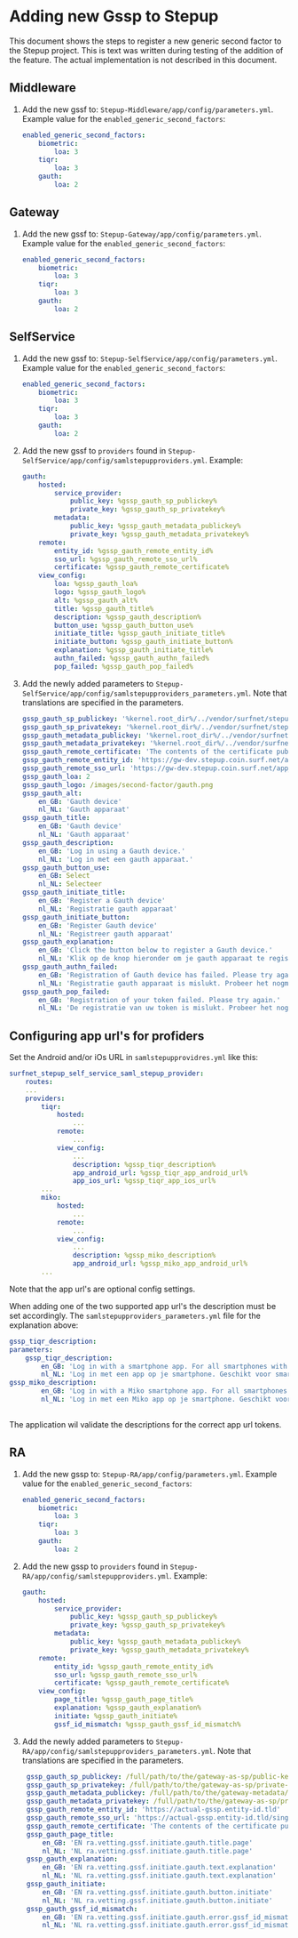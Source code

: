 # Adding new Gssp to Stepup
This document shows the steps to register a new generic second factor to the Stepup project. This is text was written 
during testing of the addition of the feature. The actual implementation is not described in this document.
 
Middleware
---
1. Add the new gssf to: `Stepup-Middleware/app/config/parameters.yml`. Example value for the `enabled_generic_second_factors`:
    ```yaml
    enabled_generic_second_factors:
        biometric:
            loa: 3
        tiqr:
            loa: 3
        gauth:
            loa: 2
    ```
 
Gateway
---
1.  Add the new gssf to: `Stepup-Gateway/app/config/parameters.yml`. Example value for the `enabled_generic_second_factors`:
    ```yaml
    enabled_generic_second_factors:
        biometric:
            loa: 3
        tiqr:
            loa: 3
        gauth:
            loa: 2
    ```

SelfService
---
1.  Add the new gssf to: `Stepup-SelfService/app/config/parameters.yml`. Example value for the `enabled_generic_second_factors`:
    ```yaml
    enabled_generic_second_factors:
        biometric:
            loa: 3
        tiqr:
            loa: 3
        gauth:
            loa: 2
    ```
 2. Add the new gssf to `providers` found in `Stepup-SelfService/app/config/samlstepupproviders.yml`. Example:
    ```yaml
    gauth:
        hosted:
            service_provider:
                public_key: %gssp_gauth_sp_publickey%
                private_key: %gssp_gauth_sp_privatekey%
            metadata:
                public_key: %gssp_gauth_metadata_publickey%
                private_key: %gssp_gauth_metadata_privatekey%
        remote:
            entity_id: %gssp_gauth_remote_entity_id%
            sso_url: %gssp_gauth_remote_sso_url%
            certificate: %gssp_gauth_remote_certificate%
        view_config:
            loa: %gssp_gauth_loa%
            logo: %gssp_gauth_logo%
            alt: %gssp_gauth_alt%
            title: %gssp_gauth_title%
            description: %gssp_gauth_description%
            button_use: %gssp_gauth_button_use%
            initiate_title: %gssp_gauth_initiate_title%
            initiate_button: %gssp_gauth_initiate_button%
            explanation: %gssp_gauth_initiate_title%
            authn_failed: %gssp_gauth_authn_failed%
            pop_failed: %gssp_gauth_pop_failed%
    ```  
    
3. Add the newly added parameters to `Stepup-SelfService/app/config/samlstepupproviders_parameters.yml`. Note that 
translations are specified in the parameters.
    ```yaml
    gssp_gauth_sp_publickey: '%kernel.root_dir%/../vendor/surfnet/stepup-saml-bundle/src/Resources/keys/development_publickey.cer'
    gssp_gauth_sp_privatekey: '%kernel.root_dir%/../vendor/surfnet/stepup-saml-bundle/src/Resources/keys/development_privatekey.pem'
    gssp_gauth_metadata_publickey: '%kernel.root_dir%/../vendor/surfnet/stepup-saml-bundle/src/Resources/keys/development_publickey.cer'
    gssp_gauth_metadata_privatekey: '%kernel.root_dir%/../vendor/surfnet/stepup-saml-bundle/src/Resources/keys/development_privatekey.pem'
    gssp_gauth_remote_certificate: 'The contents of the certificate published by the gssp'
    gssp_gauth_remote_entity_id: 'https://gw-dev.stepup.coin.surf.net/app_dev.php/gssp/gauth/metadata'
    gssp_gauth_remote_sso_url: 'https://gw-dev.stepup.coin.surf.net/app_dev.php/gssp/gauth/single-sign-on'
    gssp_gauth_loa: 2
    gssp_gauth_logo: /images/second-factor/gauth.png
    gssp_gauth_alt:
        en_GB: 'Gauth device'
        nl_NL: 'Gauth apparaat'
    gssp_gauth_title:
        en_GB: 'Gauth device'
        nl_NL: 'Gauth apparaat'
    gssp_gauth_description:
        en_GB: 'Log in using a Gauth device.'
        nl_NL: 'Log in met een gauth apparaat.'
    gssp_gauth_button_use:
        en_GB: Select
        nl_NL: Selecteer
    gssp_gauth_initiate_title:
        en_GB: 'Register a Gauth device'
        nl_NL: 'Registratie gauth apparaat'
    gssp_gauth_initiate_button:
        en_GB: 'Register Gauth device'
        nl_NL: 'Registreer gauth apparaat'
    gssp_gauth_explanation:
        en_GB: 'Click the button below to register a Gauth device.'
        nl_NL: 'Klik op de knop hieronder om je gauth apparaat te registreren.'
    gssp_gauth_authn_failed:
        en_GB: 'Registration of Gauth device has failed. Please try again.'
        nl_NL: 'Registratie gauth apparaat is mislukt. Probeer het nogmaals.'
    gssp_gauth_pop_failed:
        en_GB: 'Registration of your token failed. Please try again.'
        nl_NL: 'De registratie van uw token is mislukt. Probeer het nogmaals.'
    ```

## Configuring app url's for profiders
Set the Android and/or iOs URL in `samlstepupprovidres.yml` like this:

```yaml
surfnet_stepup_self_service_saml_stepup_provider:
    routes:
	...
    providers:
        tiqr:
            hosted:
                ...
            remote:
                ...
            view_config:
                ...
                description: %gssp_tiqr_description%                
                app_android_url: %gssp_tiqr_app_android_url%
                app_ios_url: %gssp_tiqr_app_ios_url%
		...
        miko:
            hosted:
                ...
            remote:
                ...
            view_config:
                ...
                description: %gssp_miko_description%                
                app_android_url: %gssp_miko_app_android_url%
		...
```

Note that the app url's are optional config settings. 

When adding one of the two supported app url's the description must be set accordingly. The `samlstepupproviders_parameters.yml` file for the explanation above:

```yaml
gssp_tiqr_description:
parameters:
    gssp_tiqr_description:
        en_GB: 'Log in with a smartphone app. For all smartphones with %%ios_link_start%%Apple iOS%%ios_link_end%% or %%android_link_start%%Android%%android_link_end%%.'
        nl_NL: 'Log in met een app op je smartphone. Geschikt voor smartphones met %%ios_link_start%%Apple iOS%%ios_link_end%% of %%android_link_start%%Android%%android_link_end%%.'
gssp_miko_description:
        en_GB: 'Log in with a Miko smartphone app. For all smartphones with %%android_link_start%%Android%%android_link_end%%.'
        nl_NL: 'Log in met een Miko app op je smartphone. Geschikt voor smartphones met %%android_link_start%%Android%%android_link_end%%.'
    
```

The application wil validate the descriptions for the correct app url tokens.

RA
---
1.  Add the new gssp to: `Stepup-RA/app/config/parameters.yml`. Example value for the `enabled_generic_second_factors`:
    ```yaml
    enabled_generic_second_factors:
        biometric:
            loa: 3
        tiqr:
            loa: 3
        gauth:
            loa: 2
    ```
2. Add the new gssp to `providers` found in `Stepup-RA/app/config/samlstepupproviders.yml`. Example:
    ```yaml
    gauth:
        hosted:
            service_provider:
                public_key: %gssp_gauth_sp_publickey%
                private_key: %gssp_gauth_sp_privatekey%
            metadata:
                public_key: %gssp_gauth_metadata_publickey%
                private_key: %gssp_gauth_metadata_privatekey%
        remote:
            entity_id: %gssp_gauth_remote_entity_id%
            sso_url: %gssp_gauth_remote_sso_url%
            certificate: %gssp_gauth_remote_certificate%
        view_config:
            page_title: %gssp_gauth_page_title%
            explanation: %gssp_gauth_explanation%
            initiate: %gssp_gauth_initiate%
            gssf_id_mismatch: %gssp_gauth_gssf_id_mismatch% 
    ```
3. Add the newly added parameters to `Stepup-RA/app/config/samlstepupproviders_parameters.yml`. Note that 
translations are specified in the parameters.
    ```yaml
     gssp_gauth_sp_publickey: /full/path/to/the/gateway-as-sp/public-key-file.cer
     gssp_gauth_sp_privatekey: /full/path/to/the/gateway-as-sp/private-key-file.pem
     gssp_gauth_metadata_publickey: /full/path/to/the/gateway-metadata/public-key-file.cer
     gssp_gauth_metadata_privatekey: /full/path/to/the/gateway-as-sp/private-key-file.pem
     gssp_gauth_remote_entity_id: 'https://actual-gssp.entity-id.tld'
     gssp_gauth_remote_sso_url: 'https://actual-gssp.entity-id.tld/single-sign-on/url'
     gssp_gauth_remote_certificate: 'The contents of the certificate published by the gssp'
     gssp_gauth_page_title:
         en_GB: 'EN ra.vetting.gssf.initiate.gauth.title.page'
         nl_NL: 'NL ra.vetting.gssf.initiate.gauth.title.page'
     gssp_gauth_explanation:
         en_GB: 'EN ra.vetting.gssf.initiate.gauth.text.explanation'
         nl_NL: 'NL ra.vetting.gssf.initiate.gauth.text.explanation'
     gssp_gauth_initiate:
         en_GB: 'EN ra.vetting.gssf.initiate.gauth.button.initiate'
         nl_NL: 'NL ra.vetting.gssf.initiate.gauth.button.initiate'
     gssp_gauth_gssf_id_mismatch:
         en_GB: 'EN ra.vetting.gssf.initiate.gauth.error.gssf_id_mismatch'
         nl_NL: 'NL ra.vetting.gssf.initiate.gauth.error.gssf_id_mismatch'
    ```